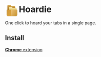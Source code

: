 # <img src="public/icons/icon-128.png" width="45" align="left"> Hoardie

One click to hoard your tabs in a single page.

## Install

[**Chrome** extension]() <!-- TODO: Add chrome extension link inside parenthesis -->

